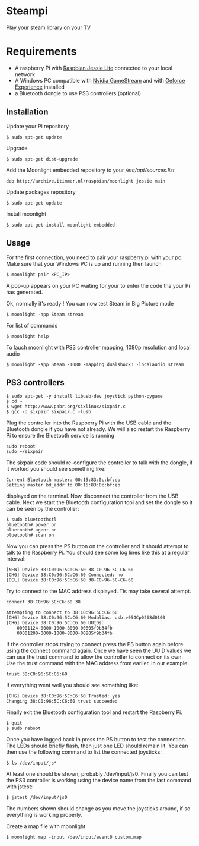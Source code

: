 # Steampi

Play your steam library on your TV

# Requirements

* A raspberry Pi with [Raspbian Jessie Lite](https://www.raspberrypi.org/downloads/raspbian/) connected to your local network
* A Windows PC compatible with [Nvidia GameStream](https://shield.nvidia.com/game-stream) and with [Geforce Experience](http://www.geforce.com/geforce-experience/system-requirements) installed
* a Bluetooth dongle to use PS3 controllers (optional)

## Installation

Update your Pi repository

    $ sudo apt-get update

Upgrade 

    $ sudo apt-get dist-upgrade
    
Add the Moonlight embedded repository to your */etc/apt/sources.list*

    deb http://archive.itimmer.nl/raspbian/moonlight jessie main

Update packages repository
 
    $ sudo apt-get update

Install moonlight

    $ sudo apt-get install moonlight-embedded


## Usage

For the first connection, you need to pair your raspberry pi with your pc. Make sure that your Windows PC is up and running then launch

    $ moonlight pair <PC_IP>

A pop-up appears on your PC waiting for your to enter the code tha your Pi has generated.

Ok, normally it's ready ! You can now test Steam in Big Picture mode

    $ moonlight -app Steam stream
    
For list of commands

    $ moonlight help

To lauch moonlight with PS3 controller mapping, 1080p resolution and local audio

    $ moonlight -app Steam -1080 -mapping dualshock3 -localaudio stream
    
## PS3 controllers


    $ sudo apt-get -y install libusb-dev joystick python-pygame
    $ cd ~
    $ wget http://www.pabr.org/sixlinux/sixpair.c
    $ gcc -o sixpair sixpair.c -lusb


Plug the controller into the Raspberry Pi with the USB cable and the Bluetooth dongle if you have not already.
We will also restart the Raspberry Pi to ensure the Bluetooth service is running

    sudo reboot
    sudo ~/sixpair

The sixpair code should re-configure the controller to talk with the dongle, if it worked you should see something like:

    Current Bluetooth master: 00:15:83:0c:bf:eb
    Setting master bd_addr to 00:15:83:0c:bf:eb

displayed on the terminal.
Now disconnect the controller from the USB cable.
Next we start the Bluetooth configuration tool and set the dongle so it can be seen by the controller:

    $ sudo bluetoothctl
    bluetooth# power on
    bluetooth# agent on
    bluetooth# scan on

Now you can press the PS button on the controller and it should attempt to talk to the Raspberry Pi.
You should see some log lines like this at a regular interval:

    [NEW] Device 38:C0:96:5C:C6:60 38-C0-96-5C-C6-60
    [CHG] Device 38:C0:96:5C:C6:60 Connected: no
    [DEL] Device 38:C0:96:5C:C6:60 38-C0-96-5C-C6-60

Try to connect to the MAC address displayed. Tis may take several attempt.

    connect 38:C0:96:5C:C6:60 38
    
    Attempting to connect to 38:C0:96:5C:C6:60
    [CHG] Device 38:C0:96:5C:C6:60 Modalias: usb:v054Cp0268d0100
    [CHG] Device 38:C0:96:5C:C6:60 UUIDs:
        00001124-0000-1000-8000-00805f9b34fb
        00001200-0000-1000-8000-00805f9b34fb

If the controller stops trying to connect press the PS button again before using the connect command again.
Once we have seen the UUID values we can use the trust command to allow the controller to connect on its own.
Use the trust command with the MAC address from earlier, in our example:

    trust 38:C0:96:5C:C6:60

If everything went well you should see something like:

    [CHG] Device 38:C0:96:5C:C6:60 Trusted: yes
    Changing 38:C0:96:5C:C6:60 trust succeeded

Finally exit the Bluetooth configuration tool and restart the Raspberry Pi.

    $ quit
    $ sudo reboot
    
Once you have logged back in press the PS button to test the connection.
The LEDs should briefly flash, then just one LED should remain lit.
You can then use the following command to list the connected joysticks:

    $ ls /dev/input/js*

At least one should be shown, probably /dev/input/js0.
Finally you can test the PS3 controller is working using the device name from the last command with jstest:

    $ jstest /dev/input/js0

The numbers shown should change as you move the joysticks around, if so everything is working properly.

Create a map file with moonlight

    $ moonlight map -input /dev/input/event0 custom.map

    
